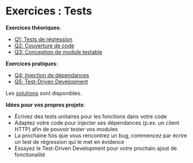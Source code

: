 # Exercices : Tests

**Exercices théoriques**:

- [Q1: Tests de régression](Q1.md)
- [Q2: Couverture de code](Q2.md)
- [Q3: Conception de module testable](Q3.md)

**Exercices pratiques**:

- [Q4: Injection de dépendances](Q4/)
- [Q5: Test-Driven Development](Q5/)


Les [solutions](solutions) sont disponibles.


**Idées pour vos propres projets**:

- Écrivez des tests unitaires pour les fonctions dans votre code
- Adaptez votre code pour injecter ses dépendances (p.ex. un client HTTP) afin de pouvoir tester vos modules
- La prochaine fois que vous rencontrez un bug, commencez par écrire un test de régression qui le met en évidence
- Essayez le Test-Driven Development pour votre prochain ajout de fonctionalité
